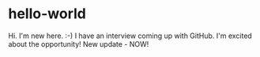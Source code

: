# hello-world
Hi. I'm new here. :-)
I have an interview coming up with GitHub. I'm excited about the opportunity!
New update - NOW!
